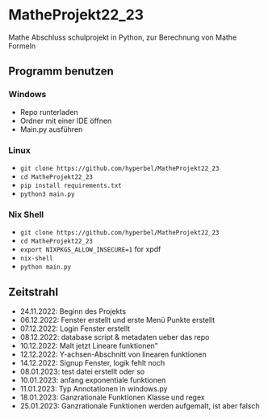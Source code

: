# MatheProjekt22_23
Mathe Abschluss schulprojekt in Python, zur Berechnung von Mathe Formeln 

## Programm benutzen
### Windows
* Repo runterladen
* Ordner mit einer IDE öffnen 
* Main.py ausführen

### Linux
* `git clone https://github.com/hyperbel/MatheProjekt22_23`
* `cd MatheProjekt22_23`
*  `pip install requirements.txt`
*  `python3 main.py`

### Nix Shell
* `git clone https://github.com/hyperbel/MatheProjekt22_23`
* `cd MatheProjekt22_23`
* `export NIXPKGS_ALLOW_INSECURE=1` for xpdf
* `nix-shell`
* `python main.py`
 
## Zeitstrahl
* 24.11.2022: Beginn des Projekts
* 06.12.2022: Fenster erstellt und erste Menü Punkte erstellt
* 07.12.2022: Login Fenster erstellt
* 08.12.2022: database script & metadaten ueber das repo
* 10.12.2022: Malt jetzt Lineare funktionen"
* 12.12.2022: Y-achsen-Abschnitt von linearen funktionen
* 14.12.2022: Signup Fenster, logik fehlt noch
* 08.01.2023: test datei erstellt oder so
* 10.01.2023: anfang exponentiale funktionen
* 11.01.2023: Typ Annotationen in windows.py
* 18.01.2023: Ganzrationale Funktionen Klasse und regex
* 25.01.2023: Ganzrationale Funktionen werden aufgemalt, ist aber falsch
